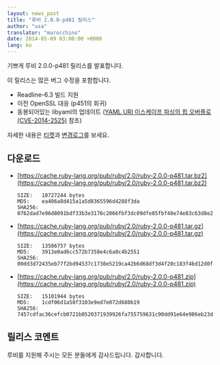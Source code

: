 ```yaml
---
layout: news_post
title: "루비 2.0.0-p481 릴리스"
author: "usa"
translator: "marocchino"
date: 2014-05-09 03:00:00 +0000
lang: ko
---
```


기쁘게 루비 2.0.0-p481 릴리스를 발표합니다.

이 릴리스는 많은 버그 수정을 포함합니다.

* Readline-6.3 빌드 지원
* 이전 OpenSSL 대응 (p451의 회귀)
* 동봉되어있는 libyaml의 업데이트 ([YAML URI 이스케이프 파싱의 힙 오버플로 (CVE-2014-2525)](https://www.ruby-lang.org/ko/news/2014/03/29/heap-overflow-in-yaml-uri-escape-parsing-cve-2014-2525/) 참조)

자세한 내용은 [티켓](https://bugs.ruby-lang.org/projects/ruby-200/issues?set_filter=1&amp;status_id=5)과
[변경로그](https://svn.ruby-lang.org/repos/ruby/tags/v2_0_0_481/ChangeLog)를 보세요.

## 다운로드

* [https://cache.ruby-lang.org/pub/ruby/2.0/ruby-2.0.0-p481.tar.bz2](https://cache.ruby-lang.org/pub/ruby/2.0/ruby-2.0.0-p481.tar.bz2)

      SIZE:   10727244 bytes
      MD5:    ea406a8d415a1a5d8365596d4288f3da
      SHA256: 0762dad7e96d8091bdf33b3e3176c2066fbf3dc09dfe85fbf40e74e83c63d8e2

* [https://cache.ruby-lang.org/pub/ruby/2.0/ruby-2.0.0-p481.tar.gz](https://cache.ruby-lang.org/pub/ruby/2.0/ruby-2.0.0-p481.tar.gz)

      SIZE:   13586757 bytes
      MD5:    3913e0ad6cc572b7358e4c6a8c4b2551
      SHA256: 00dd3d72435eb77f2bd94537c1738e5219ca42b6d68df3d4f20c183f4bd12d0f

* [https://cache.ruby-lang.org/pub/ruby/2.0/ruby-2.0.0-p481.zip](https://cache.ruby-lang.org/pub/ruby/2.0/ruby-2.0.0-p481.zip)

      SIZE:   15101944 bytes
      MD5:    1cdf06d1a58f3103e9ed7e072d680b19
      SHA256: 7457cdfac36cefcb0721b0520371939926fa755759631c90dd91e64e986eb23d

## 릴리스 코멘트

루비를 지원해 주시는 모든 분들에게 감사드립니다.
감사합니다.
